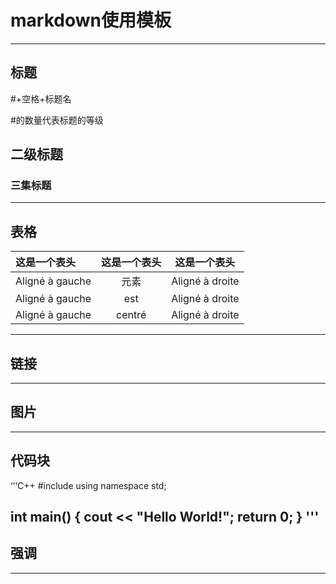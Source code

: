 markdown使用模板
========================
-----------------------------------------
## **标题**
 #+空格+标题名

#的数量代表标题的等级
## 二级标题
### 三集标题
----------------------------------------

## **表格**

| 这是一个表头       | 这是一个表头      | 这是一个表头         |
| :--------------- |:---------------:| :-----:            |
| Aligné à gauche  |    元素          |  Aligné à droite   |
| Aligné à gauche  | est             |   Aligné à droite  |
| Aligné à gauche  | centré          |    Aligné à droite |

-----------------------------------------

## **链接**

-----------------------------------------

## **图片**

-----------------------------------------

## **代码块**

‘’‘C++
#include <iostream>
using namespace std;

int main() {
  cout << "Hello World!";
  return 0;
}
'''
-----------------------------------------

## **强调**

-----------------------------------------


